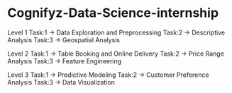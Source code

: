 # Cognifyz-Data-Science-internship

Level 1
      Task:1 ->  Data Exploration and Preprocessing
      Task:2 ->  Descriptive Analysis
      Task:3 ->  Geospatial Analysis

Level 2
      Task:1 ->  Table Booking and Online Delivery
      Task:2 ->  Price Range Analysis
      Task:3 ->  Feature Engineering

Level 3
      Task:1 ->  Predictive Modeling
      Task:2 ->  Customer Preference Analysis
      Task:3 ->  Data Visualization
